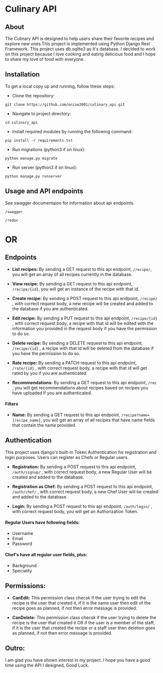 # Culinary API


## About

The Culinary API is designed to help users share their favorite recipes and explore new ones.This project is implemented using Python Django Rest Framework. This project uses db.sqlite3 as it's database. I decided to work on this project because I love cooking and eating delicious food and I hope to share my love of food with everyone.


## Installation
To get a local copy up and running, follow these steps:

- Clone the repository:
```
git clone https://github.com/onise2001/culinary_api.git
```
- Navigate to project directory:
```
cd culinary_api
```
- Install required modules by running the following command:
```
pip install -r requirements.txt
```

- Run migrations (python3 if on linux):
```
python manage.py migrate
```
- Run server (python3 if on linux):
```
python manage.py runserver
```

## Usage and API endpoints
See swagger documentaion for information about api endpoints.
```
/swagger
```
```
/redoc
```

# OR

## Endpoints
- **List recipes:** By sending a GET request to this api endpoint, ```/recipe/```, you will get an array of all recipes currently in the database.

- **View recipe:** By sending a GET request to this api endpoint, ```/recipe/{id}```, you will get an instance of the recipe with that id.

- **Create recipe:** By sending a POST request to this api endpoint, ```/recipe/``` , with correct request body, a new recipe will be created and added to the database if you are authenticated.

- **Edit recipe:** By sending a PUT request to this api endpoint, ```/recipe/{id}``` , with correct request body, a recipe with that id will be edited with the information you provided in the request body if you have the permission to do so.

- **Delete recipe:** By sending a DELETE request to this api endpoint, ```/recipe/{id}``` ,  a recipe with that id will be deleted from the database if you have the permission to do so.

- **Rate recipe:** By sending a PATCH request to this api endpoint, ```/rate/{id}``` , with correct request body, a recipe with that id will get rated by you if you are authenticated.

- **Recommendations:** By sending a GET request to this api endpoint, ```/rec``` , you will get recommendations about recipes based on recipes you have uploaded if you are authenticated.

#### Filters

- **Name:** By sending a GET request to this api endpoint, ```/recipe?name={recipe_name}```, you will get an array of all recipes that have name fields that contain the name provided.








## Authentication
This project uses django's built-in Token Authentication for registration and login purposes. Users can register as Chefs or Regular users.

- **Registration:** By sending a POST request to this api endpoint, ```/auth/signup/``` , with correct request body, a new Regular User will be created and added to the database.

- **Registration as Chef:** By sending a POST request to this api endpoint, ```/auth/chef/``` , with correct request body, a new Chef User will be created and added to the database.

- **Login:** By sending a POST request to this api endpoint, ```/auth/login/``` , with correct request body, you will get an Authorization Token.

#### Regular Users have following fields:
- Username
- Email
- Password

#### Chef's have all regular user fields, plus:
- Background
- Speciality




## Permissions:

- **CanEdit:** This permission class checsk if the user trying to edit the recipe is the user that created it, if it is the same user then edit of the recipe goes as planned, if not then error message is provided.

- **CanDelete:** This permission class checsk if the user trying to delete the recipe is the user that created it OR if the user is a member of the staff, if it is the user that created the recipe or a staff user then deletion goes as planned, if not then error message is provided.



## Outro:
I am glad you have shown interest in my project. I hope you have a good time using the API I designed, Good Luck.